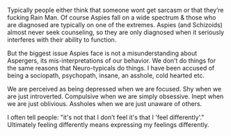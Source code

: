 Typically people either think that someone wont get sarcasm or that they’re fucking Rain Man. Of course Aspies fall on a wide spectrum & those who are diagnosed are typically on one of the extremes. Aspies (and Schizoids) almost never seek counseling, so they are only diagnosed when it seriously interferes with their ability to function.

But the biggest issue Aspies face is not a misunderstanding about Aspergers, its mis-interpretations of our behavior. We don’t do things for the same reasons that Neuro-typicals do things. I have been accused of being a sociopath, psychopath, insane, an asshole, cold hearted etc.

We are perceived as being depressed when we are focused. Shy when we are just introverted. Compulsive when we are simply obsessive. Inept when we are just oblivious. Assholes when we are just unaware of others.

I often tell people: "it's not that I don’t feel it's that I 'feel differently'." Ultimately feeling differently means expressing my feelings differently.